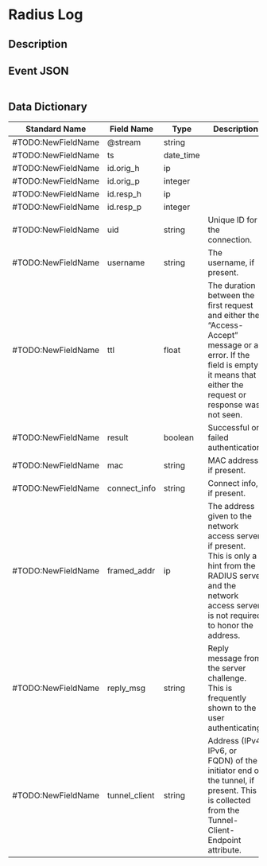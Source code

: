 # Radius Log

## Description

## Event JSON

```json
```

## Data Dictionary

|	        Standard Name       	|            Field Name             |       	    Type            	|   	    Description          	|	     Sample Value           	|
|	-------------------------------	|	-------------------------------	|	-------------------------------	|	-------------------------------	|	-------------------------------	|
|#TODO:NewFieldName|@stream|string||
|#TODO:NewFieldName|ts|date_time||
|#TODO:NewFieldName|id.orig_h|ip||
|#TODO:NewFieldName|id.orig_p|integer||
|#TODO:NewFieldName|id.resp_h|ip||
|#TODO:NewFieldName|id.resp_p|integer||
|#TODO:NewFieldName|uid|string|Unique ID for the connection.|
|#TODO:NewFieldName|username|string|The username, if present.|some_admin;user.name@domain.local;host/somecomputername.domain.local
|#TODO:NewFieldName|ttl|float|The duration between the first request and either the “Access-Accept” message or an error. If the field is empty, it means that either the request or response was not seen.|
|#TODO:NewFieldName|result|boolean|Successful or failed authentication.|failed, success,unknown
|#TODO:NewFieldName|mac|string|MAC address, if present.|
|#TODO:NewFieldName|connect_info|string|Connect info, if present.|
|#TODO:NewFieldName|framed_addr|ip|The address given to the network access server, if present. This is only a hint from the RADIUS server and the network access server is not required to honor the address.|
|#TODO:NewFieldName|reply_msg|string|Reply message from the server challenge. This is frequently shown to the user authenticating.|
|#TODO:NewFieldName|tunnel_client|string|Address (IPv4, IPv6, or FQDN) of the initiator end of the tunnel, if present. This is collected from the Tunnel-Client-Endpoint attribute.|